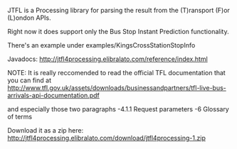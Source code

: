 JTFL is a Processing library for parsing the result from the (T)ransport (F)or (L)ondon APIs.

Right now it does support only the Bus Stop Instant Prediction functionality.

There's an example under examples/KingsCrossStationStopInfo 

Javadocs: http://jtfl4processing.elibralato.com/reference/index.html 

NOTE: It is really reccomended to read the official TFL documentation that you can find at
http://www.tfl.gov.uk/assets/downloads/businessandpartners/tfl-live-bus-arrivals-api-documentation.pdf

and especially those two paragraphs
-4.1.1 Request parameters
-6 Glossary of terms


Download it as a zip here: http://jtfl4processing.elibralato.com/download/jtfl4processing-1.zip 